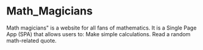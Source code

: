# Math_Magicians
Math magicians" is a website for all fans of mathematics. It is a Single Page App (SPA) that allows users to:  Make simple calculations. Read a random math-related quote.
